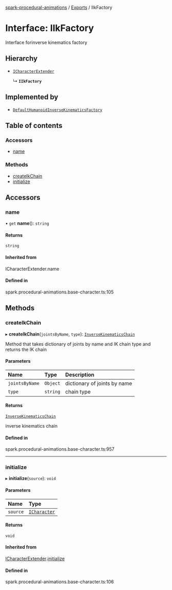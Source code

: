 [spark-procedural-animations](../README.md) / [Exports](../modules.md) / IIkFactory

# Interface: IIkFactory

Interface forinverse kinematics factory

## Hierarchy

- [`ICharacterExtender`](ICharacterExtender.md)

  ↳ **`IIkFactory`**

## Implemented by

- [`DefaultHumanoidInverseKinematicsFactory`](../classes/DefaultHumanoidInverseKinematicsFactory.md)

## Table of contents

### Accessors

- [name](IIkFactory.md#name)

### Methods

- [createIkChain](IIkFactory.md#createikchain)
- [initialize](IIkFactory.md#initialize)

## Accessors

### name

• `get` **name**(): `string`

#### Returns

`string`

#### Inherited from

ICharacterExtender.name

#### Defined in

spark.procedural-animations.base-character.ts:105

## Methods

### createIkChain

▸ **createIkChain**(`jointsByName`, `type`): [`InverseKinematicsChain`](../classes/InverseKinematicsChain.md)

Method that takes dictionary of joints by name and IK chain type and returns the IK chain

#### Parameters

| Name | Type | Description |
| :------ | :------ | :------ |
| `jointsByName` | `Object` | dictionary of joints by name |
| `type` | `string` | chain type |

#### Returns

[`InverseKinematicsChain`](../classes/InverseKinematicsChain.md)

inverse kinematics chain

#### Defined in

spark.procedural-animations.base-character.ts:957

___

### initialize

▸ **initialize**(`source`): `void`

#### Parameters

| Name | Type |
| :------ | :------ |
| `source` | [`ICharacter`](ICharacter.md) |

#### Returns

`void`

#### Inherited from

[ICharacterExtender](ICharacterExtender.md).[initialize](ICharacterExtender.md#initialize)

#### Defined in

spark.procedural-animations.base-character.ts:106
